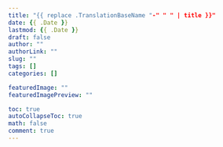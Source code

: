 ```yaml
---
title: "{{ replace .TranslationBaseName "-" " " | title }}"
date: {{ .Date }}
lastmod: {{ .Date }}
draft: false
author: ""
authorLink: ""
slug: ""
tags: []
categories: []

featuredImage: ""
featuredImagePreview: ""

toc: true
autoCollapseToc: true
math: false
comment: true
---
```


<!--more-->
